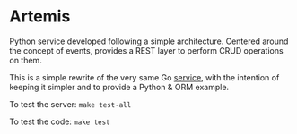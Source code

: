 # Artemis
Python service developed following a simple architecture. Centered around the concept of events, provides a REST layer to perform CRUD operations on them.

This is a simple rewrite of the very same Go [service](https://github.com/nanchano/bastet), with the intention of keeping it simpler and to provide a Python & ORM example. 

To test the server: `make test-all`

To test the code: `make test`
